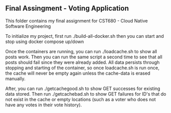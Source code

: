 ## Final Assingment - Voting Application

This folder contains my final assignment for CST680 - Cloud Native Software Engineering

To initialize my project, first run ./build-all-docker.sh then you can start and stop using docker compose up/down

Once the containers are running, you can run ./loadcache.sh to show all posts work. Then you can run the same script a second time to see that all posts should fail since they were already added. All data persists through stopping and starting of the container, so once loadcache.sh is run once, the cache will never be empty again unless the cache-data is erased manually.

After, you can run ./getcachegood.sh to show GET successes for existing data stored. Then run ./getcachebad.sh to show GET failures for ID's that do not exist in the cache or empty locations (such as a voter who does not have any votes in their vote history).